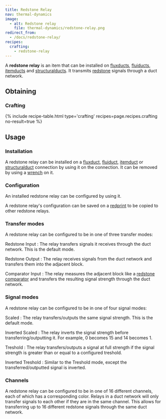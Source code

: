 ```yaml
---
title: Redstone Relay
nav: thermal-dynamics
image:
  - alt: Redstone relay
    file: thermal-dynamics/redstone-relay.png
redirect_from:
  - /docs/redstone-relay/
recipes:
  crafting:
    - redstone-relay
---
```


A **redstone relay** is an item that can be installed on
[fluxducts](/docs/thermal-dynamics/fluxducts/), [fluiducts](/docs/thermal-dynamics/fluiduct/),
[itemducts](/docs/thermal-dynamics/itemduct/) and [structuralducts](/docs/thermal-dynamics/structuralduct/). It
transmits [redstone](https://minecraft.gamepedia.com/Redstone) signals through a
duct network.


Obtaining
--------

### Crafting
{% include recipe-table.html type='crafting' recipes=page.recipes.crafting no-result=true %}


Usage
-----

### Installation
A redstone relay can be installed on a [fluxduct](/docs/thermal-dynamics/fluxducts/),
[fluiduct](/docs/thermal-dynamics/fluiduct/), [itemduct](/docs/thermal-dynamics/itemduct/) or
[structuralduct](/docs/thermal-dynamics/structuralduct/) connection by using it on the
connection. It can be removed by using a [wrench](/docs/wrenches/) on it.

### Configuration
An installed redstone relay can be configured by using it.

A redstone relay's configuration can be saved on a [redprint](/docs/thermal-foundation/redprint/)
to be copied to other redstone relays.

### Transfer modes
A redstone relay can be configured to be in one of three transfer modes:

Redstone Input
: The relay transfers signals it receives through the duct network. This is the
default mode.

Redstone Output
: The relay receives signals from the duct network and transfers them into the
adjacent block.

Comparator Input
: The relay measures the adjacent block like a [redstone
comparator](https://minecraft.gamepedia.com/Redstone_Comparator) and transfers
the resulting signal strength through the duct network.

### Signal modes
A redstone relay can be configured to be in one of four signal modes:

Scaled
: The relay transfers/outputs the same signal strength. This is the default
mode.

Inverted Scaled
: The relay inverts the signal strength before transferring/outputting it. For
example, 0 becomes 15 and 14 becomes 1.

Treshold
: The relay transfers/outputs a signal at full strength if the signal strength
is greater than or equal to a configured treshold.

Inverted Treshold
: Similar to the Treshold mode, except the transferred/outputted signal is
inverted.

### Channels
A redstone relay can be configured to be in one of 16 different channels, each
of which has a corresponding color. Relays in a duct network will only transfer
signals to each other if they are in the same channel. This allows for
transferring up to 16 different redstone signals through the same duct network.
